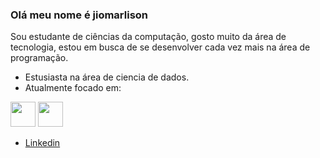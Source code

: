 ### Olá meu nome é jiomarlison
Sou estudante de ciências da computação, gosto muito da área de tecnologia, estou em busca de se desenvolver cada vez mais na área de programação.
- Estusiasta na área de ciencia de dados.
- Atualmente focado em:
<div display = "inline">
 <img width=40 height=40 src="https://cdn.jsdelivr.net/gh/devicons/devicon/icons/python/python-original.svg" />
 <img width=40 height=40 src="https://cdn.jsdelivr.net/gh/devicons/devicon/icons/jupyter/jupyter-original.svg" />
</div>

- [Linkedin](https://www.linkedin.com/in/jiomarlison-dias-souza/)
